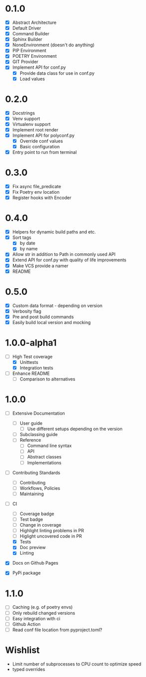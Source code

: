 # 0.1.0

- [x] Abstract Architecture
- [x] Default Driver
- [x] Command Builder
- [x] Sphinx Builder
- [x] NoneEnvironment (doesn't do anything)
- [x] PIP Environment
- [x] POETRY Environment
- [x] GIT Provider
- [x] Implement API for conf.py
  - [x] Provide data class for use in conf.py
  - [x] Load values

# 0.2.0

- [x] Docstrings
- [x] Venv support
- [x] Virtualenv support
- [x] Implement root render
- [x] Implement API for polyconf.py
  - [x] Override conf values
  - [x] Basic configuration
- [x] Entry point to run from terminal

# 0.3.0

- [x] Fix async file_predicate
- [x] Fix Poetry env location
- [x] Register hooks with Encoder

# 0.4.0

- [x] Helpers for dynamic build paths and etc.
- [x] Sort tags
  - [x] by date
  - [x] by name
- [x] Allow str in addition to Path in commonly used API
- [x] Extend API for conf.py with quality of life improvements
- [x] Make VCS provide a namer
- [x] README

# 0.5.0

- [x] Custom data format - depending on version
- [x] Verbosity flag
- [x] Pre and post build commands
- [x] Easily build local version and mocking

# 1.0.0-alpha1

- [ ] High Test coverage
  - [x] Unittests
  - [x] Integration tests
- [ ] Enhance README
  - [ ] Comparison to alternatives

# 1.0.0

- [ ] Extensive Documentation
  - [ ] User guide
    - [ ] Use different setups depending on the version
  - [ ] Subclassing guide
  - [ ] Reference
    - [ ] Command line syntax
    - [ ] API
    - [ ] Abstract classes
    - [ ] Implementations
- [ ] Contributing Standards
  - [ ] Contributing
  - [ ] Workflows, Policies
  - [ ] Maintaining
- [ ] CI
  - [ ] Coverage badge
  - [ ] Test badge
  - [ ] Change in coverage
  - [ ] Highlight linting problems in PR
  - [ ] Higlight uncovered code in PR
  - [x] Tests
  - [x] Doc preview
  - [x] Linting
- [x] Docs on Github Pages

- [x] PyPi package

# 1.1.0

- [ ] Caching (e.g. of poetry envs)
- [ ] Only rebuild changed versions
- [ ] Easy integration with ci
- [ ] Github Action
- [ ] Read conf file location from pyproject.toml?

# Wishlist

- Limit number of subprocesses to CPU count to optimize speed
- typed overrides
